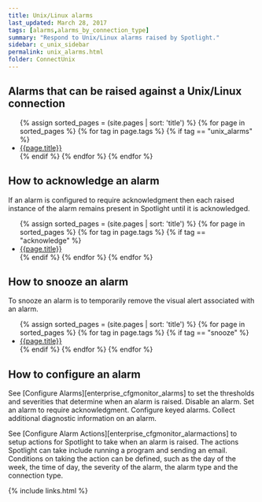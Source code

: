 ```yaml
---
title: Unix/Linux alarms
last_updated: March 28, 2017
tags: [alarms,alarms_by_connection_type]
summary: "Respond to Unix/Linux alarms raised by Spotlight."
sidebar: c_unix_sidebar
permalink: unix_alarms.html
folder: ConnectUnix
---
```



## Alarms that can be raised against a Unix/Linux connection

<ul>
{% assign sorted_pages = (site.pages | sort: 'title') %}
{% for page in sorted_pages %}
{% for tag in page.tags %}
{% if tag == "unix_alarms" %}
<li><a href="{{ page.url | remove_first:'/' }}">{{page.title}}</a></li>
{% endif %}
{% endfor %}
{% endfor %}
</ul>


## How to acknowledge an alarm

If an alarm is configured to require acknowledgment then each raised instance of the alarm remains present in Spotlight until it is acknowledged.

<ul>
{% assign sorted_pages = (site.pages | sort: 'title') %}
{% for page in sorted_pages %}
{% for tag in page.tags %}
{% if tag == "acknowledge" %}
<li><a href="{{ page.url | remove_first:'/' }}">{{page.title}}</a></li>
{% endif %}
{% endfor %}
{% endfor %}
</ul>


## How to snooze an alarm

To snooze an alarm is to temporarily remove the visual alert associated with an alarm.

<ul>
{% assign sorted_pages = (site.pages | sort: 'title') %}
{% for page in sorted_pages %}
{% for tag in page.tags %}
{% if tag == "snooze" %}
<li><a href="{{ page.url | remove_first:'/' }}">{{page.title}}</a></li>
{% endif %}
{% endfor %}
{% endfor %}
</ul>


## How to configure an alarm

See [Configure Alarms][enterprise_cfgmonitor_alarms] to set the thresholds and severities that determine when an alarm is raised. Disable an alarm. Set an alarm to require acknowledgment. Configure keyed alarms. Collect additional diagnostic information on an alarm.

See [Configure Alarm Actions][enterprise_cfgmonitor_alarmactions] to setup actions for Spotlight to take when an alarm is raised. The actions Spotlight can take include running a program and sending an email. Conditions on taking the action can be defined, such as the day of the week, the time of day, the severity of the alarm, the alarm type and the connection type.




{% include links.html %}
